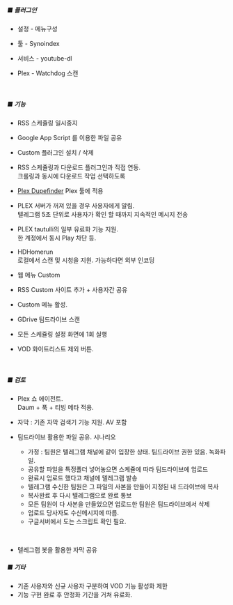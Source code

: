 ##### **■ 플러그인** #####
- 설정 - 메뉴구성

- 툴 - Synoindex

- 서비스 - youtube-dl

- Plex - Watchdog 스캔
<br>

##### **■ 기능** #####
- RSS 스케쥴링 일시중지<br>

- Google App Script 를 이용한 파일 공유<br>

- Custom 플러그인 설치 / 삭제<br>

- RSS 스케쥴링과 다운로드 플러그인과 직접 연동. <br>
크롤링과 동시에 다운로드 작업 선택하도록<br>

- [Plex Dupefinder](https://github.com/Cloudbox/Cloudbox/wiki/Extras:-Plex-Dupefinder) Plex 툴에 적용 <br>

- PLEX 서버가 꺼져 있을 경우 사용자에게 알림. <br>
  텔레그램 5초 단위로 사용자가 확인 할 때까지 지속적인 메시지 전송

- PLEX tautulli의 일부 유료화 기능 지원. <br>
  한 계정에서 동시 Play 차단 등.

- HDHomerun<br>
  로컬에서 스캔 및 시청을 지원. 가능하다면 외부 인코딩

- 웹 메뉴 Custom

- RSS Custom 사이트 추가 + 사용자간 공유

- Custom 메뉴 활성.

- GDrive 팀드라이브 스캔

- 모든 스케쥴링 설정 화면에 1회 실행 

- VOD 화이트리스트 제외 버튼.
  
<br>

##### **■ 검토** #####
- Plex 쇼 에이전트. <br>
  Daum + 푹 + 티빙 메타 적용. 

- 자막 : 기존 자막 검색기 기능 지원. AV 포함

- 팀드라이브 활용한 파일 공유. 시나리오 <br>
    - 가정 : 팀원은 텔레그램 채널에 같이 입장한 상태. 팀드라이브 권한 있음. 녹화파일. <br>
    - 공유할 파일을 특정폴더 넣어놓으면 스케쥴에 따라 팀드라이브에 업로드<br>
    - 완료시 업로드 했다고 채널에 텔레그램 발송<br>
    - 텔레그램 수신한 팀원은 그 파일의 사본을 만들어 지정된 내 드라이브에 복사<br>
    - 복사완료 후 다시 텔레그램으로 완료 통보<br>
    - 모든 팀원이 다 사본을 만들었으면 업로드한 팀원은 팀드라이브에서 삭제<br>
    - 업로드 당사자도 수신메시지에 따름.<br>
    - 구글서버에서 도는 스크립트 확인 필요.<br>
<br>

- 텔레그램 봇을 활용한 자막 공유<br> 


##### **■ 기타** #####
- 기존 사용자와 신규 사용자 구분하여 VOD 기능 활성화 제한
- 기능 구현 완료 후 안정화 기간을 거쳐 유료화. <br>

